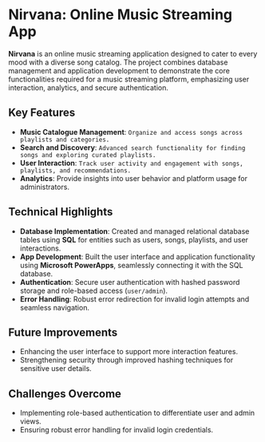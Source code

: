 # **Nirvana: Online Music Streaming App**

**Nirvana** is an online music streaming application designed to cater to every mood with a diverse song catalog. The project combines database management and application development to demonstrate the core functionalities required for a music streaming platform, emphasizing user interaction, analytics, and secure authentication.

## **Key Features**
- **Music Catalogue Management**: `Organize and access songs across playlists and categories.`
- **Search and Discovery**: `Advanced search functionality for finding songs and exploring curated playlists.`
- **User Interaction**: `Track user activity and engagement with songs, playlists, and recommendations.`
- **Analytics**: Provide insights into user behavior and platform usage for administrators.

## **Technical Highlights**
- **Database Implementation**: Created and managed relational database tables using **SQL** for entities such as users, songs, playlists, and user interactions.
- **App Development**: Built the user interface and application functionality using **Microsoft PowerApps**, seamlessly connecting it with the SQL database.
- **Authentication**: Secure user authentication with hashed password storage and role-based access (`user/admin`).
- **Error Handling**: Robust error redirection for invalid login attempts and seamless navigation.

## **Future Improvements**
- Enhancing the user interface to support more interaction features.
- Strengthening security through improved hashing techniques for sensitive user details.

## **Challenges Overcome**
- Implementing role-based authentication to differentiate user and admin views.
- Ensuring robust error handling for invalid login credentials.
